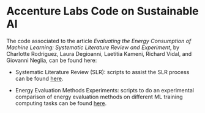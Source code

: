 # Accenture Labs Code on Sustainable AI

The code associated to the article *Evaluating the Energy Consumption of Machine Learning: Systematic Literature Review and Experiment*, by Charlotte Rodriguez, Laura Degioanni, Laetitia Kameni, Richard Vidal, and Giovanni Neglia, can be found here:

- Systematic Literature Review (SLR): scripts to assist the SLR process can be found [here](https://github.com/Accenture/Labs-Sustainable-AI/tree/slr_tools).

- Energy Evaluation Methods Experiments: scripts to do an experimental comparison of energy evaluation methods on different ML training computing tasks can be found [here](https://github.com/Accenture/Labs-Sustainable-AI/tree/nrj_eval_comparison).